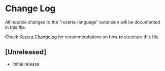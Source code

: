 # Change Log

All notable changes to the "rosetta-language" extension will be documented in this file.

Check [Keep a Changelog](http://keepachangelog.com/) for recommendations on how to structure this file.

## [Unreleased]

- Initial release
